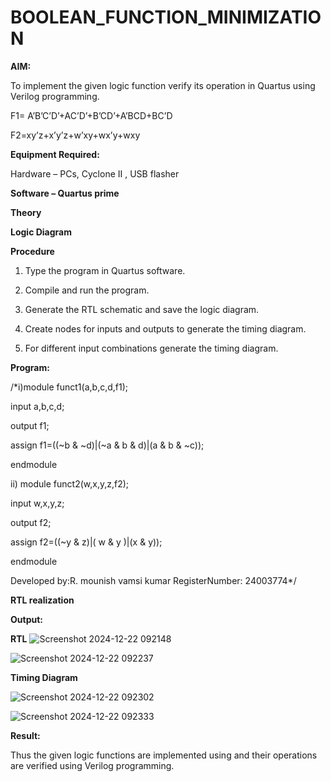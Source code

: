 # BOOLEAN_FUNCTION_MINIMIZATION

**AIM:**

To implement the given logic function verify its operation in Quartus using Verilog programming.

F1= A’B’C’D’+AC’D’+B’CD’+A’BCD+BC’D 

F2=xy’z+x’y’z+w’xy+wx’y+wxy

**Equipment Required:**

Hardware – PCs, Cyclone II , USB flasher

**Software – Quartus prime**

**Theory**

**Logic Diagram**

**Procedure**

1.	Type the program in Quartus software.

2.	Compile and run the program.

3.	Generate the RTL schematic and save the logic diagram.

4.	Create nodes for inputs and outputs to generate the timing diagram.

5.	For different input combinations generate the timing diagram.


**Program:**

/*i)module funct1(a,b,c,d,f1);

input a,b,c,d;

output f1;

assign f1=((~b & ~d)|(~a & b & d)|(a & b & ~c));

endmodule

ii) module funct2(w,x,y,z,f2);

input w,x,y,z;

output f2;

assign f2=((~y & z)|( w & y )|(x & y));

endmodule 

Developed by:R. mounish vamsi kumar
RegisterNumber: 24003774*/


**RTL realization**

**Output:**

**RTL**
![Screenshot 2024-12-22 092148](https://github.com/user-attachments/assets/232bb3fe-6e1d-4a46-920d-f5c3f5b08622)

![Screenshot 2024-12-22 092237](https://github.com/user-attachments/assets/1b58f8f1-1a6b-484d-949a-802d87f4bab5)


**Timing Diagram**

![Screenshot 2024-12-22 092302](https://github.com/user-attachments/assets/ceb35df6-1659-47bf-9539-48bb9741c12e)

![Screenshot 2024-12-22 092333](https://github.com/user-attachments/assets/18bf7624-e5fc-4150-ba88-13bae3131e72)


**Result:**

Thus the given logic functions are implemented using and their operations are verified using Verilog programming.

